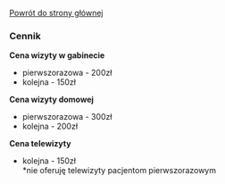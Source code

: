 <a href="https://gabinetpsychiatra.pl"> Powrót do strony głównej </a>

### Cennik

__Cena wizyty w gabinecie__
- pierwszorazowa - 200zł
- kolejna - 150zł

__Cena wizyty domowej__
- pierwszorazowa - 300zł
- kolejna - 200zł

__Cena telewizyty__
- kolejna - 150zł<br>
 *nie oferuję telewizyty pacjentom pierwszorazowym
